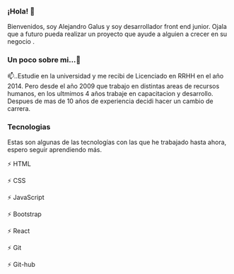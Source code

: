 ### ¡Hola! 👋

Bienvenidos, soy Alejandro Galus y soy desarrollador front end junior. Ojala que a futuro pueda realizar un proyecto que ayude a alguien a crecer en su negocio .

### Un poco sobre mi...💬

📫..Estudie en la universidad y me recibi de Licenciado en RRHH en el año 2014. Pero desde el año 2009 que trabajo en distintas areas de recursos humanos, en los ultmimos 4 años trabaje en capacitacion y desarrollo. Despues de mas de 10 años de experiencia decidi hacer un cambio de carrera.


### Tecnologias

Estas son algunas de las tecnologías con las que he trabajado hasta ahora, espero seguir aprendiendo más.

⚡ HTML

⚡ CSS

⚡ JavaScript

⚡ Bootstrap

⚡ React

⚡ Git

⚡ Git-hub








<!--
**alegalus/alegalus** is a ✨ _special_ ✨ repository because its `README.md` (this file) appears on your GitHub profile.

Here are some ideas to get you started:

🔭 I’m currently working on ...
- 🌱 I’m currently learning ...
- 👯 I’m looking to collaborate on ...
- 🤔 I’m looking for help with ...
- 💬 Ask me about ...
- 📫 How to reach me: ...
- 😄 Pronouns: ...
- ⚡ Fun fact: ...
-->
